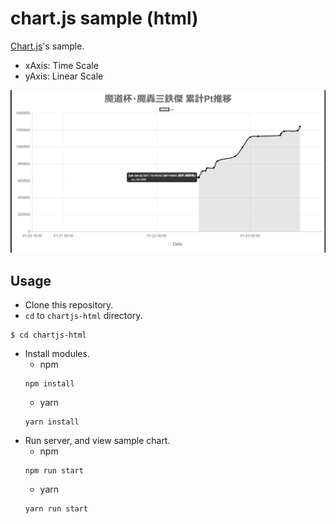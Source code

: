 # chart.js sample (html)

[Chart.js](http://www.chartjs.org/)'s sample.

- xAxis: Time Scale
- yAxis: Linear Scale

![image](./img/chart.png)

## Usage

- Clone this repository.
- `cd` to `chartjs-html` directory.
```
$ cd chartjs-html
```
- Install modules.
  - npm
  ```
  npm install
  ```
  - yarn
  ```
  yarn install
  ```
- Run server, and view sample chart.
  - npm
  ```
  npm run start
  ```
  - yarn
  ```
  yarn run start
  ```